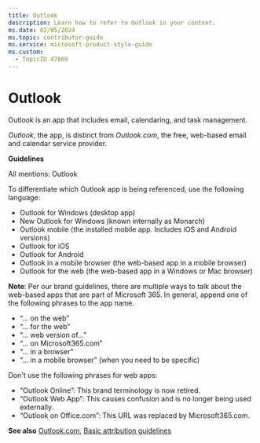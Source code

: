 ```yaml
---
title: Outlook
description: Learn how to refer to Outlook in your content.
ms.date: 02/05/2024
ms.topic: contributor-guide
ms.service: microsoft-product-style-guide
ms.custom:
  - TopicID 47869
---
```



# Outlook

Outlook is an app that includes email, calendaring, and task management.

*Outlook*, the app, is distinct from *Outlook.com*, the free, web-based email and calendar service provider.

**Guidelines**

All mentions: Outlook

To differentiate which Outlook app is being referenced, use the following language:

- Outlook for Windows (desktop app)
- New Outlook for Windows (known internally as Monarch)
- Outlook mobile (the installed mobile app. Includes iOS and Android versions)
- Outlook for iOS
- Outlook for Android
- Outlook in a mobile browser (the web-based app in a mobile browser)
- Outlook for the web (the web-based app in a Windows or Mac browser)

**Note**: Per our brand guidelines, there are multiple ways to talk about the web-based apps that are part of Microsoft 365. In general, append one of the following phrases to the app name.

- “... on the web”
- “... for the web” 
- “... web version of...”
- “... on Microsoft365.com”
- “... in a browser”
- “... in a mobile browser” (when you need to be specific)

Don't use the following phrases for web apps:

- “Outlook Online”: This brand terminology is now retired.
- “Outlook Web App”: This causes confusion and is no longer being used externally.
- “Outlook on Office.com”: This URL was replaced by Microsoft365.com.

**See also** [Outlook.com](~\a_z_names_terms\o\outlookcom.md), [Basic attribution guidelines](~\product-and-feature-names\basic-attribution-guidelines.md)

